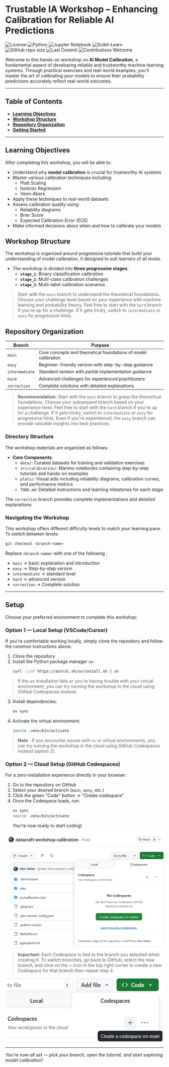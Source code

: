 # Trustable IA Workshop – Enhancing Calibration for Reliable AI Predictions



![License](https://img.shields.io/badge/license-MIT-green)
![Python](https://img.shields.io/badge/python-3.13+-blue)
![Jupyter Notebook](https://img.shields.io/badge/jupyter-orange?style=flat&logo=jupyter&logoColor=white)
![Scikit-Learn](https://img.shields.io/badge/scikit--learn-f3f3f3?style=flat&logo=scikit-learn&logoColor=orange)\
![GitHub repo size](https://img.shields.io/github/repo-size/Alex-Xelon/workshop-calibration)
![Last Commit](https://img.shields.io/github/last-commit/Alex-Xelon/workshop-calibration/intermediate)
![Contributions Welcome](https://img.shields.io/badge/contributions-welcome-43a047.svg)


Welcome to this hands-on workshop on **AI Model Calibration**, a fundamental aspect of developing reliable and trustworthy machine learning systems. Through practical exercises and real-world examples, you'll master the art of calibrating your models to ensure their probability predictions accurately reflect real-world outcomes.

---

## Table of Contents
- **[Learning Objectives](#learning-objectives)**
- **[Workshop Structure](#workshop-structure)**
- **[Repository Organization](#repository-organization)**
- **[Getting Started](#getting-started)**

---

## Learning Objectives

After completing this workshop, you will be able to:
- Understand why **model calibration** is crucial for trustworthy AI systems
- Master various calibration techniques including:
  - Platt Scaling
  - Isotonic Regression
  - Venn-Abers
- Apply these techniques to real-world datasets
- Assess calibration quality using:
  - Reliability diagrams
  - Brier Score
  - Expected Calibration Error (ECE)
- Make informed decisions about when and how to calibrate your models

## Workshop Structure

The workshop is organized around progressive tutorials that build your understanding
of model calibration, it designed to suit learners of all levels.

- The workshop is divided into **three progressive stages**:
  - **`stage_1`**: Binary classification calibration
  - **`stage_2`**: Multi-class calibration challenges
  - **`stage_3`**: Multi-label calibration scenarios

> Start with the `main` branch to understand the theoretical foundations. Choose your challenge level based on your experience with machine learning and probability theory. Feel free to start with the `hard` branch if you're up for a challenge. If it gets tricky, switch to `intermediate` or `easy` for progressive hints.

## Repository Organization

| Branch         | Purpose                                                                    |
|----------------|----------------------------------------------------------------------------|
| `main`         | Core concepts and theoretical foundations of model calibration             |
| `easy`         | Beginner-friendly version with step-by-step guidance                      |
| `intermediate` | Standard version with partial implementation guidance                      |
| `hard`         | Advanced challenges for experienced practitioners                          |
| `correction`   | Complete solutions with detailed explanations                             |

> **Recommendation**: Start with the `main` branch to grasp the theoretical foundations. Choose your subsequent branch based on your experience level. Feel free to start with the `hard` branch if you're up for a challenge. If it gets tricky, switch to `intermediate` or `easy` for progressive hints. Even if you're experienced, the `easy` branch can provide valuable insights into best practices.

### Directory Structure

The workshop materials are organized as follows:

- **Core Components**:
  - `data/`: Curated datasets for training and validation exercises
  - `src/calibration/`: Marimo notebooks containing step-by-step tutorials and hands-on examples
  - `plots/`: Visual aids including reliability diagrams, calibration curves, and performance metrics
  - `TODO.md`: Detailed instructions and learning milestones for each stage

The `correction` branch provides complete implementations and detailed explanations

### Navigating the Workshop

This workshop offers different difficulty levels to match your learning pace. To switch between levels:

```bash
git checkout <branch-name>
```

Replace `<branch-name>` with one of the following :

- `main`         → basic explanation and introduction
- `easy`         → Step-by-step version
- `intermediate` → standard level
- `hard`         → advanced version
- `correction`   → Complete solution

---

## Setup

Choose your preferred environment to complete this workshop:

### Option 1 — Local Setup (VSCode/Cursor)

If you're comfortable working locally, simply clone the repository and follow the common instructions above.

1. Clone the repository
2. Install the Python package manager `uv`:
   ```bash
   curl -LsSf https://astral.sh/uv/install.sh | sh
   ```
  >If the uv installation fails or you're having trouble with
  your virtual environment, you can try running the workshop in the cloud using GitHub Codespaces instead.
3. Install dependencies:
   ```bash
   uv sync
   ```
4. Activate the virtual environment:
   ```bash
   source .venv/bin/activate
   ```

> **Note** : If you encounter issues with `uv` or virtual environments, you can try running the workshop in the cloud using GitHub Codespaces instead (option 2).

### Option 2 — Cloud Setup (GitHub Codespaces)

For a zero-installation experience directly in your browser:

1. Go to the repository on GitHub
2. Select your desired branch (`main`, `easy`, etc.)
3. Click the green "Code" button → "Create codespace"
4. Once the Codespace loads, run:
   ```bash
   uv sync
   source .venv/bin/activate
   ```
   You're now ready to start coding!

![illustration](assets/capture_1.png)

> **Important**: Each Codespace is tied to the branch you selected when creating it. To switch branches, go back to GitHub, select the new branch, and click on the + icon in the top right corner to create a new Codespace for that branch then repeat step 4.

<p align="center">
  <img src="assets/capture_2.png" alt="illustration"/>
</p>

---

*You're now all set — pick your branch, open the tutorial, and start exploring model calibration!*
